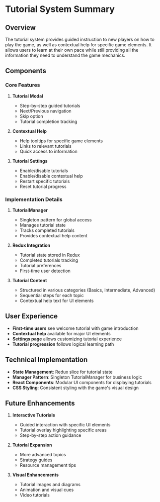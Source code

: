 # Tutorial System Summary

## Overview

The tutorial system provides guided instruction to new players on how to play the game, as well as contextual help for specific game elements. It allows users to learn at their own pace while still providing all the information they need to understand the game mechanics.

## Components

### Core Features

1. **Tutorial Modal**
   - Step-by-step guided tutorials
   - Next/Previous navigation
   - Skip option
   - Tutorial completion tracking

2. **Contextual Help**
   - Help tooltips for specific game elements
   - Links to relevant tutorials
   - Quick access to information

3. **Tutorial Settings**
   - Enable/disable tutorials
   - Enable/disable contextual help
   - Restart specific tutorials
   - Reset tutorial progress

### Implementation Details

1. **TutorialManager**
   - Singleton pattern for global access
   - Manages tutorial state
   - Tracks completed tutorials
   - Provides contextual help content

2. **Redux Integration**
   - Tutorial state stored in Redux
   - Completed tutorials tracking
   - Tutorial preferences
   - First-time user detection

3. **Tutorial Content**
   - Structured in various categories (Basics, Intermediate, Advanced)
   - Sequential steps for each topic
   - Contextual help text for UI elements

## User Experience

- **First-time users** see welcome tutorial with game introduction
- **Contextual help** available for major UI elements
- **Settings page** allows customizing tutorial experience
- **Tutorial progression** follows logical learning path

## Technical Implementation

- **State Management**: Redux slice for tutorial state
- **Manager Pattern**: Singleton TutorialManager for business logic
- **React Components**: Modular UI components for displaying tutorials
- **CSS Styling**: Consistent styling with the game's visual design

## Future Enhancements

1. **Interactive Tutorials**
   - Guided interaction with specific UI elements
   - Tutorial overlay highlighting specific areas
   - Step-by-step action guidance

2. **Tutorial Expansion**
   - More advanced topics
   - Strategy guides
   - Resource management tips

3. **Visual Enhancements**
   - Tutorial images and diagrams
   - Animation and visual cues
   - Video tutorials